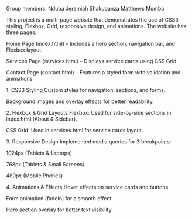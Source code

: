 Group members:
Nduba Jeremiah Shakubanza
Matthews Mumba

This project is a multi-page website that demonstrates the use of CSS3 styling, Flexbox, Grid, responsive design, and animations. The website has three pages:

Home Page (index.html) – Includes a hero section, navigation bar, and Flexbox layout.

Services Page (services.html) – Displays service cards using CSS Grid.

Contact Page (contact.html) – Features a styled form with validation and animations.

1️. CSS3 Styling
Custom styles for navigation, sections, and forms.

Background images and overlay effects for better readability.

2️. Flexbox & Grid Layouts
Flexbox: Used for side-by-side sections in index.html (About & Sidebar).

CSS Grid: Used in services.html for service cards layout.

3️. Responsive Design
Implemented media queries for 3 breakpoints:

1024px (Tablets & Laptops)

768px (Tablets & Small Screens)

480px (Mobile Phones)

4️. Animations & Effects
Hover effects on service cards and buttons.

Form animation (fadeIn) for a smooth effect.

Hero section overlay for better text visibility.

